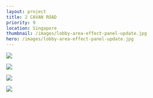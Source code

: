 ```yaml
---
layout: project
title: 2 CAVAN ROAD
priority: 9
location: Singapore
thumbnail: /images/lobby-area-effect-panel-update.jpg
hero: /images/lobby-area-effect-panel-update.jpg
---
```


![](/images/entry-sketch.jpg)

![](/images/entry_rendering.jpg)

![](/images/lobby-sketch.jpg)

![](/images/lobby-rendering.jpg)

